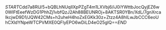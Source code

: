 $START$Cdd7a8RU/5+bQBLhNUqlIXpPZgT4m1LXVbj6/iJ0iYWttbJocQyjEZ6w0WlFtEeefWzDG1PhhZj1vbfQzJ2Ah88BEUNROj+8AKTSR0YBn/XdL/7gnXrcaIkcjwD9D1/JQW42CMs+h2uheH4hoZxEGKk30z+Ztzz4A8hlLwJbCCC6eoUhCXldYNpeWTCPVMXE0QFlyEPO6wDiLD4eO25glQ==$END$